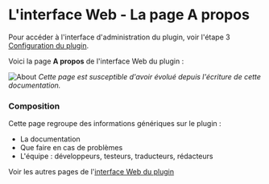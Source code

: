 # L'interface Web - La page A propos

Pour accéder à l'interface d'administration du plugin, voir l'étape 3 [Configuration du plugin](Plugin_Configuration.md).

Voici la page __A propos__ de l'interface Web du plugin : 

![About](../Images/About.png)
*Cette page est susceptible d'avoir évolué depuis l'écriture de cette documentation.*

### Composition

Cette page regroupe des informations génériques sur le plugin :
* La documentation
* Que faire en cas de problèmes
* L'équipe : développeurs, testeurs, traducteurs, rédacteurs


Voir les autres pages de l'[interface Web du plugin](Home.md#linterface-web-du-plugin)
